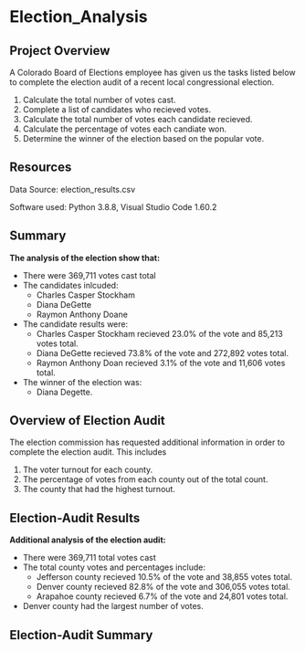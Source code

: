 # Election_Analysis

## Project Overview
A Colorado Board of Elections employee has given us the tasks listed below to complete the election audit of a recent local congressional election.

1. Calculate the total number of votes cast.
2. Complete a list of candidates who recieved votes.
3. Calculate the total number of votes each candidate recieved.
4. Calculate the percentage of votes each candiate won.
5. Determine the winner of the election based on the popular vote.

## Resources
Data Source: election_results.csv

Software used: Python 3.8.8, Visual Studio Code 1.60.2

## Summary
**The analysis of the election show that:**
- There were 369,711 votes cast total
- The candidates inlcuded:
  - Charles Casper Stockham
  - Diana DeGette
  - Raymon Anthony Doane
- The candidate results were:
  - Charles Casper Stockham recieved 23.0% of the vote and 85,213 votes total.
  - Diana DeGette recieved 73.8% of the vote and 272,892 votes total.
  - Raymon Anthony Doan recieved 3.1% of the vote and 11,606 votes total.
- The winner of the election was:
  - Diana Degette.

## Overview of Election Audit
The election commission has requested additional information in order to complete the election audit. This includes

1. The voter turnout for each county.
2. The percentage of votes from each county out of the total count.
3. The county that had the highest turnout.

## Election-Audit Results
**Additional analysis of the election audit:**
- There were 369,711 total votes cast
- The total county votes and percentages include:
  - Jefferson county recieved 10.5% of the vote and 38,855 votes total.
  - Denver county recieved 82.8% of the vote and 306,055 votes total.
  - Arapahoe county recieved 6.7% of the vote and 24,801 votes total.
- Denver county had the largest number of votes.

## Election-Audit Summary
